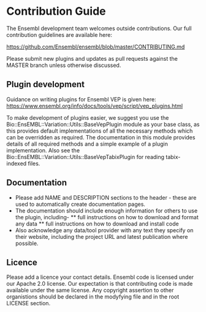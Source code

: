 # Contribution Guide

The Ensembl development team welcomes outside contributions. Our full contribution guidelines are available here:

https://github.com/Ensembl/ensembl/blob/master/CONTRIBUTING.md

Please submit new plugins and updates as pull requests against the MASTER branch unless otherwise discussed.

## Plugin development

Guidance on writing plugins for Ensembl VEP is given here:
https://www.ensembl.org/info/docs/tools/vep/script/vep_plugins.html

To make development of plugins easier, we suggest you use the Bio::EnsEMBL::Variation::Utils::BaseVepPlugin module as your base class, as this provides default implementations of all the necessary methods which can be overridden as required.
The documentation in this module provides details of all required methods and a simple example of a plugin implementation. Also see the Bio::EnsEMBL::Variation::Utils::BaseVepTabixPlugin for reading tabix-indexed files.


## Documentation

* Please add NAME and DESCRIPTION sections to the header - these are used to automatically create documentation pages. 
* The documentation should include enough information for others to use the plugin, including- 
** full instructions on how to download and format any data
** full instructions on how to download and install code
* Also acknowledge any data/tool provider with any text they specify on their website, including the project URL and latest publication where possible. 

## Licence
Please add a licence your contact details. Ensembl code is licensed under our Apache 2.0 license. Our expectation is that contributing code is made available under the same license. Any copyright assertion to other organistions should be declared in the modyfying file and in the root LICENSE section. 


